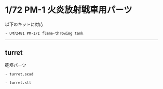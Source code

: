 # 1/72 PM-1 火炎放射戦車用パーツ
以下のキットに対応

	- UM72481 PM-1/I flame-throwing tank

---

## turret
砲塔パーツ
	
	- turret.scad

	- turret.stl
